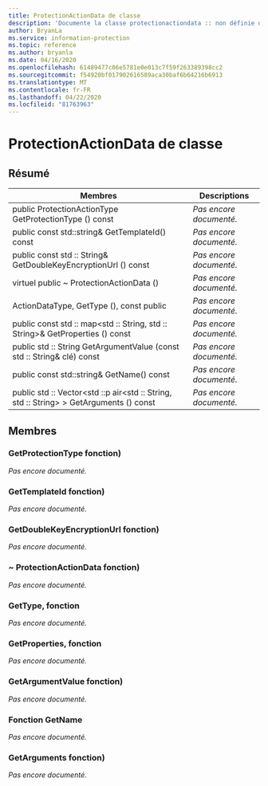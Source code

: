 ```yaml
---
title: ProtectionActionData de classe
description: 'Documente la classe protectionactiondata :: non définie du kit de développement logiciel (SDK) Microsoft Information Protection (MIP).'
author: BryanLa
ms.service: information-protection
ms.topic: reference
ms.author: bryanla
ms.date: 04/16/2020
ms.openlocfilehash: 61489477c06e5781e0e013c7f59f263389398cc2
ms.sourcegitcommit: f54920bf017902616589aca30baf6b64216b6913
ms.translationtype: MT
ms.contentlocale: fr-FR
ms.lasthandoff: 04/22/2020
ms.locfileid: "81763963"
---
```

# <a name="class-protectionactiondata"></a>ProtectionActionData de classe 
  
## <a name="summary"></a>Résumé
 Membres                        | Descriptions                                
--------------------------------|---------------------------------------------
public ProtectionActionType GetProtectionType () const  | _Pas encore documenté._
public const std::string& GetTemplateId() const  | _Pas encore documenté._
public const std :: String& GetDoubleKeyEncryptionUrl () const  | _Pas encore documenté._
virtuel public ~ ProtectionActionData ()  | _Pas encore documenté._
ActionDataType, GetType (), const public  | _Pas encore documenté._
public const std :: map\<std :: String, std :: String\>& GetProperties () const  | _Pas encore documenté._
public std :: String GetArgumentValue (const std :: String& clé) const  | _Pas encore documenté._
public const std::string& GetName() const  | _Pas encore documenté._
public std :: Vector\<std ::p air\<std :: String, std :: String\> \> GetArguments () const  | _Pas encore documenté._
  
## <a name="members"></a>Membres
  
### <a name="getprotectiontype-function"></a>GetProtectionType fonction)
_Pas encore documenté._

  
### <a name="gettemplateid-function"></a>GetTemplateId fonction)
_Pas encore documenté._

  
### <a name="getdoublekeyencryptionurl-function"></a>GetDoubleKeyEncryptionUrl fonction)
_Pas encore documenté._

  
### <a name="protectionactiondata-function"></a>~ ProtectionActionData fonction)
_Pas encore documenté._

  
### <a name="gettype-function"></a>GetType, fonction
_Pas encore documenté._

  
### <a name="getproperties-function"></a>GetProperties, fonction
_Pas encore documenté._

  
### <a name="getargumentvalue-function"></a>GetArgumentValue fonction)
_Pas encore documenté._

  
### <a name="getname-function"></a>Fonction GetName
_Pas encore documenté._

  
### <a name="getarguments-function"></a>GetArguments fonction)
_Pas encore documenté._
